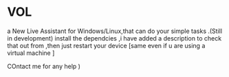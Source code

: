 # VOL
a New Live Assistant for Windows/Linux,that can do your simple tasks .(Still in development)
install the dependcies ,i have added a description to check that out from ,then just restart your device [same even if u are using a virtual machine ]

COntact me for any help )
